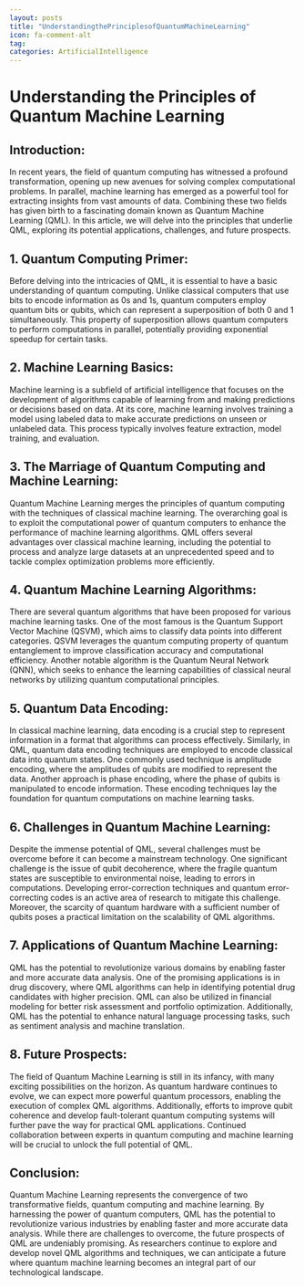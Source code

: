 ```yaml
---
layout: posts
title: "UnderstandingthePrinciplesofQuantumMachineLearning"
icon: fa-comment-alt
tag:      
categories: ArtificialIntelligence
---
```



# Understanding the Principles of Quantum Machine Learning

## Introduction:
In recent years, the field of quantum computing has witnessed a profound transformation, opening up new avenues for solving complex computational problems. In parallel, machine learning has emerged as a powerful tool for extracting insights from vast amounts of data. Combining these two fields has given birth to a fascinating domain known as Quantum Machine Learning (QML). In this article, we will delve into the principles that underlie QML, exploring its potential applications, challenges, and future prospects.

## 1. Quantum Computing Primer:
Before delving into the intricacies of QML, it is essential to have a basic understanding of quantum computing. Unlike classical computers that use bits to encode information as 0s and 1s, quantum computers employ quantum bits or qubits, which can represent a superposition of both 0 and 1 simultaneously. This property of superposition allows quantum computers to perform computations in parallel, potentially providing exponential speedup for certain tasks.

## 2. Machine Learning Basics:
Machine learning is a subfield of artificial intelligence that focuses on the development of algorithms capable of learning from and making predictions or decisions based on data. At its core, machine learning involves training a model using labeled data to make accurate predictions on unseen or unlabeled data. This process typically involves feature extraction, model training, and evaluation.

## 3. The Marriage of Quantum Computing and Machine Learning:
Quantum Machine Learning merges the principles of quantum computing with the techniques of classical machine learning. The overarching goal is to exploit the computational power of quantum computers to enhance the performance of machine learning algorithms. QML offers several advantages over classical machine learning, including the potential to process and analyze large datasets at an unprecedented speed and to tackle complex optimization problems more efficiently.

## 4. Quantum Machine Learning Algorithms:
There are several quantum algorithms that have been proposed for various machine learning tasks. One of the most famous is the Quantum Support Vector Machine (QSVM), which aims to classify data points into different categories. QSVM leverages the quantum computing property of quantum entanglement to improve classification accuracy and computational efficiency. Another notable algorithm is the Quantum Neural Network (QNN), which seeks to enhance the learning capabilities of classical neural networks by utilizing quantum computational principles.

## 5. Quantum Data Encoding:
In classical machine learning, data encoding is a crucial step to represent information in a format that algorithms can process effectively. Similarly, in QML, quantum data encoding techniques are employed to encode classical data into quantum states. One commonly used technique is amplitude encoding, where the amplitudes of qubits are modified to represent the data. Another approach is phase encoding, where the phase of qubits is manipulated to encode information. These encoding techniques lay the foundation for quantum computations on machine learning tasks.

## 6. Challenges in Quantum Machine Learning:
Despite the immense potential of QML, several challenges must be overcome before it can become a mainstream technology. One significant challenge is the issue of qubit decoherence, where the fragile quantum states are susceptible to environmental noise, leading to errors in computations. Developing error-correction techniques and quantum error-correcting codes is an active area of research to mitigate this challenge. Moreover, the scarcity of quantum hardware with a sufficient number of qubits poses a practical limitation on the scalability of QML algorithms.

## 7. Applications of Quantum Machine Learning:
QML has the potential to revolutionize various domains by enabling faster and more accurate data analysis. One of the promising applications is in drug discovery, where QML algorithms can help in identifying potential drug candidates with higher precision. QML can also be utilized in financial modeling for better risk assessment and portfolio optimization. Additionally, QML has the potential to enhance natural language processing tasks, such as sentiment analysis and machine translation.

## 8. Future Prospects:
The field of Quantum Machine Learning is still in its infancy, with many exciting possibilities on the horizon. As quantum hardware continues to evolve, we can expect more powerful quantum processors, enabling the execution of complex QML algorithms. Additionally, efforts to improve qubit coherence and develop fault-tolerant quantum computing systems will further pave the way for practical QML applications. Continued collaboration between experts in quantum computing and machine learning will be crucial to unlock the full potential of QML.

## Conclusion:
Quantum Machine Learning represents the convergence of two transformative fields, quantum computing and machine learning. By harnessing the power of quantum computers, QML has the potential to revolutionize various industries by enabling faster and more accurate data analysis. While there are challenges to overcome, the future prospects of QML are undeniably promising. As researchers continue to explore and develop novel QML algorithms and techniques, we can anticipate a future where quantum machine learning becomes an integral part of our technological landscape.